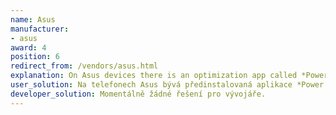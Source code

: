 ```yaml
---
name: Asus
manufacturer:
- asus
award: 4
position: 6
redirect_from: /vendors/asus.html
explanation: On Asus devices there is an optimization app called *Power Master* pre-installed with some modifications made by default, eg. blocking apps from starting and killing background tasks when your screen turns off.However, if you know how, you can easily disable these.
user_solution: Na telefonech Asus bývá předinstalovaná aplikace *Power Master*, která ve výchozím nastavení např. blokuje start aplikací a ukončuje běh aplikací na pozadí při zhasnutí displeje. Pro zajištění bezproblémového běhu aplikací proveďte následující kroky:1. Spusťte **Mobilní správce (Mobile Manager)** 2. Ťukněte na **PowerMaster**3. Ťukněte na Možnosti šetření baterie (Battery-saving options)4. Vypněte možnost **Vyčistit v režimu spánku** (Clean up in suspend)5. Vypněte možnost **Automatický zákaz zapnutí aplikací po startu** (Auto-deny apps from auto starting).<div class='img-block'> <img src='/assets/img/ss_asus_1.jpg'> <img src='/assets/img/ss_asus_2.jpg'> <img src='/assets/img/ss_asus_3.jpg'> <img src='/assets/img/ss_asus_4.png'> <img src='/assets/img/ss_asus_5.jpg'> </div>
developer_solution: Momentálně žádné řešení pro vývojáře.
---
```

